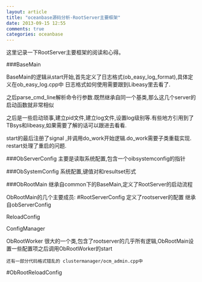 ```yaml
---
layout: article
title: "oceanbase源码分析-RootServer主要框架"
date: 2013-09-15 12:55
comments: true
categories: oceanbase
---
```


这里记录一下RootServer主要框架的阅读和心得。

<!-- more -->

###BaseMain

BaseMain的逻辑从start开始,首先定义了日志格式(ob_easy_log_format),具体定义在ob_easy_log.cpp中
日志格式如何使用需要跟到Libeasy里去看了.

之后parse_cmd_line解析命令行参数.既然继承自同一个基类,那么这几个server的启动函数就非常相似

之后是一些启动琐事,建立pid文件,建立log文件,设置log级别等.有些地方引用到了TBsys和libeasy,如果需要了解的话可以跟进去看看.

start的最后注册了signal ,并调用do_work开始逻辑.do_work需要子类重载实现.
restart处理了重启的问题.

###ObServerConfig
	主要是读取系统配置,包含一个oibsystemconfig的指针

###ObSystemConfig
	系统配置,键值对和resultset形式


###ObRootMain
继承自common下的BaseMain,定义了RootServer的启动流程

ObRootMain的几个主要成员:
#RootServerConfig
	定义了rootserver的配置
		继承自obServerConfig

ReloadConfig

ConfigManager

ObRootWorker
	很大的一个类,包含了rootserver的几乎所有逻辑,ObRootMain设置一些配置项之后调用ObRootWorker的start



	还有一部分代码格式错乱的 clustermanager/ocm_admin.cpp中



#ObRootReloadConfig





